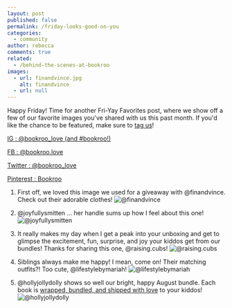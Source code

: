 ```yaml
---
layout: post
published: false
permalink: /friday-looks-good-on-you
categories:
  - community
author: rebecca
comments: true
related:
  - /behind-the-scenes-at-bookroo
images:
  - url: finandvince.jpg
    alt: finandvince
  - url: null
---
```

Happy Friday! Time for another Fri-Yay Favorites post, where we show off a few of our favorite images you've shared with us this past month. If you'd like the chance to be featured, make sure to [tag us](https://www.bookroo.com "Bookroo")!


[IG : @bookroo_love (and #bookroo!)](https://www.instagram.com/bookroo_love/ "Bookroo's Instagram")


[FB : @bookroo.love](https://www.facebook.com/bookroo.love "Bookroo's Facebook")


[Twitter : @bookroo_love](https://twitter.com/bookroo_love "Bookroo's Twitter")


[Pinterest : Bookroo](https://www.pinterest.com/bookroo/ "Bookroo's Pinterest")


1. First off, we loved this image we used for a giveaway with @finandvince. Check out their adorable clothes! 
![@finandvince]({{site.baseurl}}/assets/img/posts/finandvince.jpg)


2. @joyfullysmitten ... her handle sums up how I feel about this one! 
![@joyfullysmitten]({{site.baseurl}}/assets/img/posts/joyfullysmitten.jpg)


3. It really makes my day when I get a peak into your unboxing and get to glimpse the excitement, fun, surprise, and joy your kiddos get from our bundles! Thanks for sharing this one, @raising.cubs!
![@raising.cubs]({{site.baseurl}}/assets/img/posts/raising.cubs.jpg)


4. Siblings always make me happy! I mean, come on! Their matching outfits?! Too cute, @lifestylebymariah!
![@lifestylebymariah]({{site.baseurl}}/assets/img/posts/lifestylebymariah.jpg)


5. @hollyjollydolly shows so well our bright, happy August bundle. Each book is [wrapped, bundled, and shipped with love](https://blog.bookroo.com/behind-the-scenes-at-bookroo "Behind the Scenes at Bookroo") to your kiddos! 
![@hollyjollydolly]({{site.baseurl}}/assets/img/posts/hollyjollydolly.jpg)
